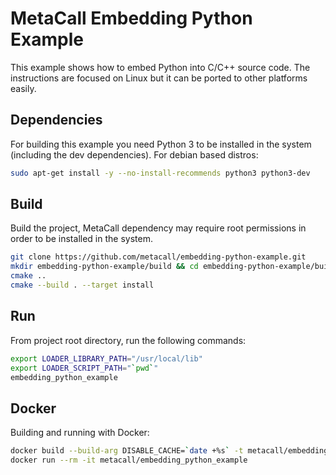 # MetaCall Embedding Python Example

This example shows how to embed Python into C/C++ source code. The instructions are focused on Linux but it can be ported to other platforms easily.

## Dependencies

For building this example you need Python 3 to be installed in the system (including the dev dependencies). For debian based distros:

```bash
sudo apt-get install -y --no-install-recommends python3 python3-dev
```

## Build

Build the project, MetaCall dependency may require root permissions in order to be installed in the system.

```bash
git clone https://github.com/metacall/embedding-python-example.git
mkdir embedding-python-example/build && cd embedding-python-example/build
cmake ..
cmake --build . --target install
```

## Run

From project root directory, run the following commands:

```bash
export LOADER_LIBRARY_PATH="/usr/local/lib"
export LOADER_SCRIPT_PATH="`pwd`"
embedding_python_example
```

## Docker

Building and running with Docker:

```bash
docker build --build-arg DISABLE_CACHE=`date +%s` -t metacall/embedding-python-example .
docker run --rm -it metacall/embedding_python_example
```
